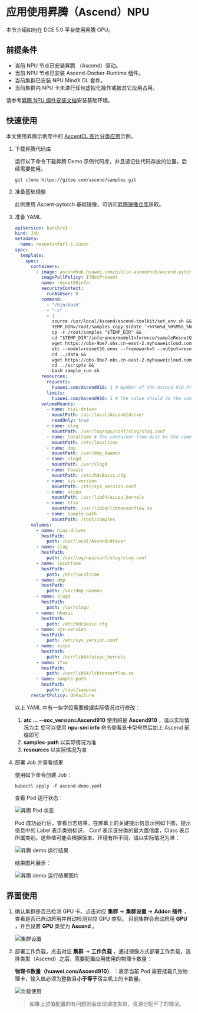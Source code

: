 # 应用使用昇腾（Ascend）NPU

本节介绍如何在 DCE 5.0 平台使用昇腾 GPU。

## 前提条件

- 当前 NPU 节点已安装昇腾 （Ascend）驱动。
- 当前 NPU 节点已安装 Ascend-Docker-Runtime 组件。
- 当前集群已安装 NPU MindX DL 套件。
- 当前集群内 NPU 卡未进行任何虚拟化操作或被其它应用占用。
  
请参考[昇腾 NPU 组件安装文档](ascend_driver_install.md)安装基础环境。

## 快速使用

本文使用昇腾示例库中的 [AscentCL 图片分类应用](https://gitee.com/ascend/samples/tree/master/inference/modelInference/sampleResnetQuickStart/python)示例。

1. 下载昇腾代码库

    运行以下命令下载昇腾 Demo 示例代码库，并且请记住代码存放的位置，后续需要使用。

    ```git
    git clone https://gitee.com/ascend/samples.git
    ```

2. 准备基础镜像

    此例使用 Ascent-pytorch 基础镜像，可访问[昇腾镜像仓库](https://www.hiascend.com/developer/ascendhub)获取。

3. 准备 YAML

    ```yaml title="ascend-demo.yaml"
    apiVersion: batch/v1
    kind: Job
    metadata:
      name: resnetinfer1-1-1usoc
    spec:
      template:
        spec:
          containers:
            - image: ascendhub.huawei.com/public-ascendhub/ascend-pytorch:23.0.RC2-ubuntu18.04 # Inference image name
              imagePullPolicy: IfNotPresent
              name: resnet50infer
              securityContext:
                runAsUser: 0
              command:
                - "/bin/bash"
                - "-c"
                - |
                  source /usr/local/Ascend/ascend-toolkit/set_env.sh &&
                  TEMP_DIR=/root/samples_copy_$(date '+%Y%m%d_%H%M%S_%N') &&
                  cp -r /root/samples "$TEMP_DIR" &&
                  cd "$TEMP_DIR"/inference/modelInference/sampleResnetQuickStart/python/model &&
                  wget https://obs-9be7.obs.cn-east-2.myhuaweicloud.com/003_Atc_Models/resnet50/resnet50.onnx &&
                  atc --model=resnet50.onnx --framework=5 --output=resnet50 --input_shape="actual_input_1:1,3,224,224"  --soc_version=Ascend910 &&
                  cd ../data &&
                  wget https://obs-9be7.obs.cn-east-2.myhuaweicloud.com/models/aclsample/dog1_1024_683.jpg &&
                  cd ../scripts &&
                  bash sample_run.sh
              resources:
                requests:
                  huawei.com/Ascend910: 1 # Number of the Ascend 910 Processors
                limits:
                  huawei.com/Ascend910: 1 # The value should be the same as that of requests
              volumeMounts:
                - name: hiai-driver
                  mountPath: /usr/local/Ascend/driver
                  readOnly: true
                - name: slog
                  mountPath: /var/log/npu/conf/slog/slog.conf
                - name: localtime # The container time must be the same as the host time
                  mountPath: /etc/localtime
                - name: dmp
                  mountPath: /var/dmp_daemon
                - name: slogd
                  mountPath: /var/slogd
                - name: hbasic
                  mountPath: /etc/hdcBasic.cfg
                - name: sys-version
                  mountPath: /etc/sys_version.conf
                - name: aicpu
                  mountPath: /usr/lib64/aicpu_kernels
                - name: tfso
                  mountPath: /usr/lib64/libtensorflow.so
                - name: sample-path
                  mountPath: /root/samples
          volumes:
            - name: hiai-driver
              hostPath:
                path: /usr/local/Ascend/driver
            - name: slog
              hostPath:
                path: /var/log/npu/conf/slog/slog.conf
            - name: localtime
              hostPath:
                path: /etc/localtime
            - name: dmp
              hostPath:
                path: /var/dmp_daemon
            - name: slogd
              hostPath:
                path: /var/slogd
            - name: hbasic
              hostPath:
                path: /etc/hdcBasic.cfg
            - name: sys-version
              hostPath:
                path: /etc/sys_version.conf
            - name: aicpu
              hostPath:
                path: /usr/lib64/aicpu_kernels
            - name: tfso
              hostPath:
                path: /usr/lib64/libtensorflow.so
            - name: sample-path
              hostPath:
                path: /root/samples
          restartPolicy: OnFailure
    ```

    以上 YAML 中有一些字段需要根据实际情况进行修改：

    1. __atc ... --soc_version=Ascend910__ 使用的是 __Ascend910__ ，请以实际情况为主
      您可以使用 __npu-smi info__ 命令查看显卡型号然后加上 Ascend 前缀即可
    2. __samples-path__ 以实际情况为准
    3. __resources__ 以实际情况为准

4. 部署 Job 并查看结果

    使用如下命令创建 Job：

    ```shell
    kubectl apply -f ascend-demo.yaml
    ```

    查看 Pod 运行状态：
    
    ![昇腾 Pod 状态](../../../../images/ascend-demo-pod-status.png)

    Pod 成功运行后，查看日志结果。在屏幕上的关键提示信息示例如下图，提示信息中的 Label 表示类别标识，
    Conf 表示该分类的最大置信度，Class 表示所属类别。这些值可能会根据版本、环境有所不同，请以实际情况为准：

    ![昇腾 demo 运行结果](../../../../images/ascend-demo-pod-result.png)

    结果图片展示：

    ![昇腾 demo 运行结果图片](../../../../images/ascend-demo-infer-result.png)

## 界面使用

1. 确认集群是否已检测 GPU 卡。点击对应 __集群__ -> __集群设置__ -> __Addon 插件__ ，查看是否已自动启用并自动检测对应 GPU 类型。
    目前集群会自动启用 __GPU__ ，并且设置 __GPU__ 类型为 __Ascend__ 。

    ![集群设置](../../../../images/cluster-setting-ascend-gpu.jpg)

2. 部署工作负载，点击对应 __集群__ -> __工作负载__ ，通过镜像方式部署工作负载，选择类型（Ascend）之后，需要配置应用使用的物理卡数量：

    **物理卡数量（huawei.com/Ascend910）** ：表示当前 Pod 需要挂载几张物理卡，输入值必须为整数且**小于等于**宿主机上的卡数量。
    
    ![负载使用](../../../../images/workload_ascendgpu_userguide.jpg)

    > 如果上述值配置的有问题则会出现调度失败，资源分配不了的情况。
